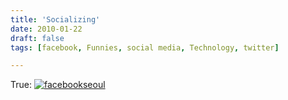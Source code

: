 ```yaml
---
title: 'Socializing'
date: 2010-01-22
draft: false
tags: [facebook, Funnies, social media, Technology, twitter]

---
```


True: [![](https://chrisenns.com/wp-content/uploads/2010/01/facebookseoul-300x149.png "facebookseoul")](http://zooropa.chrisenns.com/post/347681773/i-just-commented-on-something-on-facebook-just)